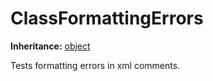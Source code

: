 # ClassFormattingErrors

**Inheritance:** [object](https://docs.microsoft.com/en-us/dotnet/api/system.object)  
  
Tests formatting errors in xml comments.  
  

